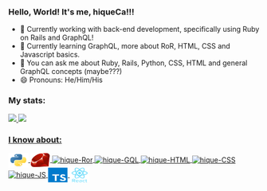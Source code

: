 ### Hello, World! It's me, hiqueCa!!!

- 🔭 Currently working with back-end development, specifically using Ruby on Rails and GraphQL!
- 🌱 Currently learning GraphQL, more about RoR, HTML, CSS and Javascript basics.
- 💬 You can ask me about Ruby, Rails, Python, CSS, HTML and general GraphQL concepts (maybe???)
- 😄 Pronouns: He/Him/His

### My stats:

<div>
  <a href="https://github.com/hiqueCa">
  <img height="180em" src="https://github-readme-stats.vercel.app/api?username=hiqueCa&show_icons=true&theme=dark&include_all_commits=true&count_private=true">
  <img height="180em" src="https://github-readme-stats.vercel.app/api/top-langs/?username=hiqueCa&layout=compact&langs_count=7&theme=dark">
</div>
  
### I know about:
  
<div style="display: inline_block">
  <img align="center" alt="hique-Py" height="30" width="40" src="https://raw.githubusercontent.com/devicons/devicon/master/icons/python/python-original.svg">
  <img align="center" alt="hique-Rb" height="30" width="40" src="https://raw.githubusercontent.com/devicons/devicon/master/icons/ruby/ruby-original.svg">
  <img align="center" alt="hique-Ror" height="30" width="40" src="https://cdn.jsdelivr.net/gh/devicons/devicon/icons/rails/rails-original-wordmark.svg">
  <img align="center" alt="hique-GQL" height="30" width="40" src="https://cdn.jsdelivr.net/gh/devicons/devicon/icons/graphql/graphql-plain.svg">
  <img align="center" alt="hique-HTML" height="30" width="40" src="https://cdn.jsdelivr.net/gh/devicons/devicon/icons/html5/html5-original.svg">
  <img align="center" alt="hique-CSS" height="30" width="40" src="https://cdn.jsdelivr.net/gh/devicons/devicon/icons/css3/css3-original.svg">
  <img align="center" alt="hique-JS" height="30" width="40" src="https://cdn.jsdelivr.net/gh/devicons/devicon/icons/javascript/javascript-original.svg">
  <img align="center" alt="hique-TS" height="30" width="40" src="https://github.com/devicons/devicon/blob/v2.15.1/icons/typescript/typescript-plain.svg">
  <img align="center" alt="hique-TS" height="30" width="40" src="https://github.com/devicons/devicon/blob/v2.15.1/icons/react/react-original-wordmark.svg">
</div>
